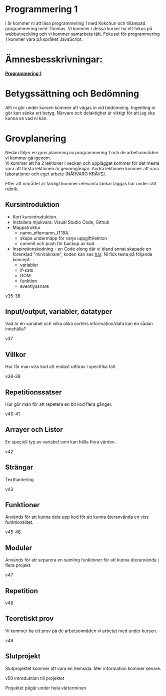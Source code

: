 # Programmering 1

I år kommer ni att läsa programmering 1 med Kokchun och tillämpad programmering med Thomas. Vi kommer i dessa kurser ha ett fokus på webbutveckling och vi kommer samarbeta tätt. Fokuset för programmering 1 kommer vara på språket JavaScript. 

# Ämnesbesskrivningar:

<b>[Programmering 1](https://www.skolverket.se/undervisning/gymnasieskolan/laroplan-program-och-amnen-i-gymnasieskolan/gymnasieprogrammen/amne?url=1530314731%2Fsyllabuscw%2Fjsp%2Fsubject.htm%3FsubjectCode%3DPRR%26tos%3Dgy&sv.url=12.5dfee44715d35a5cdfa92a3)</b>
</br>

# Betygssättning och Bedömning
Allt ni gör under kursen kommer att vägas in vid bedömning.
Ingenting ni gör kan sänka ert betyg. Närvaro och delaktighet är viktigt för att jag ska kunna se vad ni kan.

# Grovplanering
Nedan följer en grov planering av programmering 1 och de arbetsområden vi kommer gå igenom.</br>
Vi kommer att ha 2 lektioner i veckan och upplägget kommer för det mesta vara att första lektionen är genomgångar. Andra lektionen kommer att vara laborationer och eget arbete (NÄRVARO KRÄVS).

Efter att området är färdigt kommer relevanta länkar läggas här under rätt rubrik. 
 

## Kursintroduktion
<ul>
    <li>Kort kursintroduktion.</li> 
    <li>Installera mjukvara: Visual Studio Code, Github</li>
    <li>Mappstruktur
        <ul>
            <li>namn_efternamn_IT19A</li>
            <li>skapa undermapp för varje uppgift/lektion</li>
            <li>commit och push för backup av kod</li>
        </ul>
    </li> 
    <li>Inspirationskodning - en Code along där vi bland annat skapade en förenklad "miniräknare", koden kan ses <a href="https://github.com/NTI-Kronhus/IT19A-PRRPRR01/tree/master/Introkodning">här</a>. Ni fick testa på följande koncept:
    <ul>
        <li>variabler</li>
        <li>if-sats</li>
        <li>DOM</li>
        <li>funktion</li>
        <li>eventlyssnare</li>
    </ul>
    </li>
</ul>
v35-36

## Input/output, variabler, datatyper
Vad är en variabel och vilka olika sorters information/data kan en sådan innehålla?

v37
## Villkor
Hur får man viss kod att endast utföras i specifika fall.

v38-39
## Repetitionssatser
Hur gör man för att repetera en bit kod flera gånger.

v40-41
## Arrayer och Listor
En speciell typ av variabel som kan hålla flera värden.

v42

## Strängar
Texthantering

v43

## Funktioner
Används för att kunna dela upp kod för att kunna återanvända en viss funktionalitet.

v45-46
## Moduler
Används för att separera en samling funktioner för att kunna återanvända i flera projekt.</br>

v47

## Repetition 
v48

## Teoretiskt prov
Vi kommer ha ett prov på de arbetsområden vi arbetat med under kursen. 

v49

## Slutprojekt
Slutprojektet kommer att vara en hemsida. Mer information kommer senare.</br>

v50 introduktion till projektet

Projektet pågår under hela vårterminen 